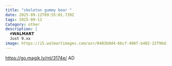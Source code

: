 ```yaml
---
title: "skeleton gummy bear "
date: 2025-09-12T09:55:01.739Z
tags: 2025-09-12
Category: other
description: |
  #𝗪𝗔𝗟𝗠𝗔𝗥𝗧 
  Just 9.xx 
image: https://i5.walmartimages.com/asr/8483b0d4-6bcf-406f-b482-22f96d3a115a.e6b4b30aeda9c7525b1206525017764a.jpeg?odnHeight=2000&odnWidth=2000&odnBg=FFFFFF
---
```

https://go.magik.ly/ml/3174e/
AD